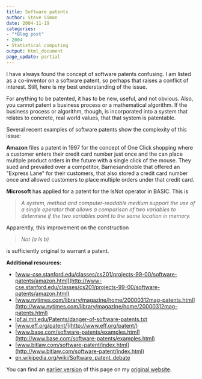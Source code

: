 ```yaml
---
title: Software patents
author: Steve Simon
date: 2004-11-19
categories:
- "*Blog post"
- 2004
- Statistical computing
output: html_document
page_update: partial
---
```

I have always found the concept of software patents confusing. I am
listed as a co-inventor on a software patent, so perhaps that raises a
conflict of interest. Still, here is my best understanding of the issue.

For anything to be patented, it has to be new, useful, and not obvious.
Also, you cannot patent a business process or a mathematical algorithm.
If the business process or algorithm, though, is incorporated into a
system that relates to concrete, real world values, that that system is
patentable.

Several recent examples of software patents show the complexity of this
issue:

**Amazon** files a patent in 1997 for the concept of One Click shopping
where a customer enters their credit card number just once and the can
place multiple product orders in the future with a single click of the
mouse. They sued and prevailed over a competitor, Barnesandnoble that
offered an "Express Lane" for their customers, that also stored a
credit card number once and allowed customers to place multiple orders
under that credit card.

**Microsoft** has applied for a patent for the IsNot operator in BASIC.
This is

> *A system, method and computer-readable medium support the use of a
> single operator that allows a comparison of two variables to determine
> if the two variables point to the same location in memory.*

Apparently, this improvement on the construction

> *Not (a Is b)*

is sufficiently original to warrant a patent.

**Additional resources:**

-   [www-cse.stanford.edu/classes/cs201/projects-99-00/software-patents/amazon.html](http://www-cse.stanford.edu/classes/cs201/projects-99-00/software-patents/amazon.html)
-   [www.nytimes.com/library/magazine/home/20000312mag-patents.html](http://www.nytimes.com/library/magazine/home/20000312mag-patents.html)
-   [lpf.ai.mit.edu/Patents/danger-of-software-patents.txt](http://lpf.ai.mit.edu/Patents/danger-of-software-patents.txt)
-   [www.eff.org/patent/](http://www.eff.org/patent/)
-   [www.base.com/software-patents/examples.html](http://www.base.com/software-patents/examples.html)
-   [www.bitlaw.com/software-patent/index.html](http://www.bitlaw.com/software-patent/index.html)
-   [en.wikipedia.org/wiki/Software\_patent\_debate](http://en.wikipedia.org/wiki/Software_patent_debate)

You can find an [earlier version](http://www.pmean.com/04/SoftwarePatents.html) of this page on my [original website](http://www.pmean.com/original_site.html).
